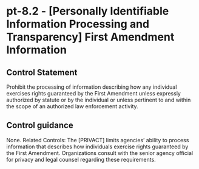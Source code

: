 # pt-8.2 - \[Personally Identifiable Information Processing and Transparency\] First Amendment Information

## Control Statement

Prohibit the processing of information describing how any individual exercises rights guaranteed by the First Amendment unless expressly authorized by statute or by the individual or unless pertinent to and within the scope of an authorized law enforcement activity.

## Control guidance

None. Related Controls: The [PRIVACT] limits agencies’ ability to process information that describes how individuals exercise rights guaranteed by the First Amendment. Organizations consult with the senior agency official for privacy and legal counsel regarding these requirements.
